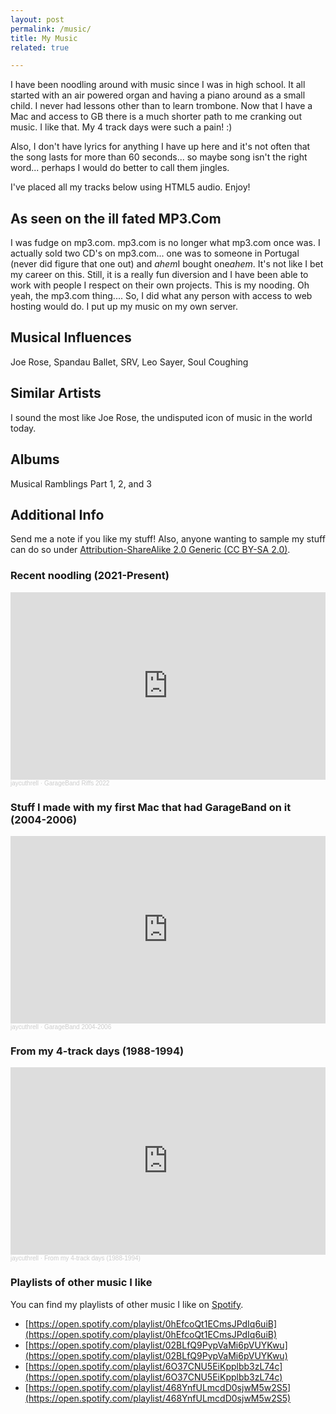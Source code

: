 ```yaml
---
layout: post
permalink: /music/
title: My Music
related: true

---
```


I have been noodling around with music since I was in high school. It all started with an air powered organ and having a piano around as a small child. I never had lessons other than to learn trombone. Now that I have a Mac and access to GB there is a much shorter path to me cranking out music. I like that. My 4 track days were such a pain! :)

Also, I don't have lyrics for anything I have up here and it's not often that the song lasts for more than 60 seconds... so maybe song isn't the right word... perhaps I would do better to call them jingles.

I've placed all my tracks below using HTML5 audio. Enjoy!

## As seen on the ill fated MP3.Com

I was fudge on mp3.com. mp3.com is no longer what mp3.com once was. I actually sold two CD's on mp3.com... one was to someone in Portugal (never did figure that one out) and *ahem*I bought one*ahem*. It's not like I bet my career on this. Still, it is a really fun diversion and I have been able to work with people I respect on their own projects. This is my nooding. Oh yeah, the mp3.com thing.... So, I did what any person with access to web hosting would do. I put up my music on my own server.


## Musical Influences

Joe Rose, Spandau Ballet, SRV, Leo Sayer, Soul Coughing

## Similar Artists

I sound the most like Joe Rose, the undisputed icon of music in the world today.

## Albums

Musical Ramblings Part 1, 2, and 3

## Additional Info

Send me a note if you like my stuff! Also, anyone wanting to sample my stuff can do so under [Attribution-ShareAlike 2.0 Generic (CC BY-SA 2.0)](https://creativecommons.org/licenses/by-sa/2.0/).

### Recent noodling (2021-Present)

<iframe width="100%" height="300" scrolling="no" frameborder="no" allow="autoplay" src="https://w.soundcloud.com/player/?url=https%3A//api.soundcloud.com/playlists/1422645931&color=%23ff5500&auto_play=false&hide_related=false&show_comments=true&show_user=true&show_reposts=false&show_teaser=true&visual=true"></iframe><div style="font-size: 10px; color: #cccccc;line-break: anywhere;word-break: normal;overflow: hidden;white-space: nowrap;text-overflow: ellipsis; font-family: Interstate,Lucida Grande,Lucida Sans Unicode,Lucida Sans,Garuda,Verdana,Tahoma,sans-serif;font-weight: 100;"><a href="https://soundcloud.com/jaycuthrell" title="jaycuthrell" target="_blank" style="color: #cccccc; text-decoration: none;">jaycuthrell</a> · <a href="https://soundcloud.com/jaycuthrell/sets/garageband-2022" title="GarageBand Riffs 2022" target="_blank" style="color: #cccccc; text-decoration: none;">GarageBand Riffs 2022</a></div>

### Stuff I made with my first Mac that had GarageBand on it (2004-2006)

<iframe width="100%" height="300" scrolling="no" frameborder="no" allow="autoplay" src="https://w.soundcloud.com/player/?url=https%3A//api.soundcloud.com/playlists/1422664732&color=%23ff5500&auto_play=false&hide_related=false&show_comments=true&show_user=true&show_reposts=false&show_teaser=true&visual=true"></iframe><div style="font-size: 10px; color: #cccccc;line-break: anywhere;word-break: normal;overflow: hidden;white-space: nowrap;text-overflow: ellipsis; font-family: Interstate,Lucida Grande,Lucida Sans Unicode,Lucida Sans,Garuda,Verdana,Tahoma,sans-serif;font-weight: 100;"><a href="https://soundcloud.com/jaycuthrell" title="jaycuthrell" target="_blank" style="color: #cccccc; text-decoration: none;">jaycuthrell</a> · <a href="https://soundcloud.com/jaycuthrell/sets/garageband-2004-2006" title="GarageBand 2004-2006" target="_blank" style="color: #cccccc; text-decoration: none;">GarageBand 2004-2006</a></div>

### From my 4-track days (1988-1994)

<iframe width="100%" height="300" scrolling="no" frameborder="no" allow="autoplay" src="https://w.soundcloud.com/player/?url=https%3A//api.soundcloud.com/playlists/1422655402&color=%23ff5500&auto_play=false&hide_related=false&show_comments=true&show_user=true&show_reposts=false&show_teaser=true&visual=true"></iframe><div style="font-size: 10px; color: #cccccc;line-break: anywhere;word-break: normal;overflow: hidden;white-space: nowrap;text-overflow: ellipsis; font-family: Interstate,Lucida Grande,Lucida Sans Unicode,Lucida Sans,Garuda,Verdana,Tahoma,sans-serif;font-weight: 100;"><a href="https://soundcloud.com/jaycuthrell" title="jaycuthrell" target="_blank" style="color: #cccccc; text-decoration: none;">jaycuthrell</a> · <a href="https://soundcloud.com/jaycuthrell/sets/from-my-4-track-days-1988-1994" title="From my 4-track days (1988-1994)" target="_blank" style="color: #cccccc; text-decoration: none;">From my 4-track days (1988-1994)</a></div>

### Playlists of other music I like

You can find my playlists of other music I like on [Spotify](https://open.spotify.com/user/jaycuthrell).

- [https://open.spotify.com/playlist/0hEfcoQt1ECmsJPdIq6uiB](https://open.spotify.com/playlist/0hEfcoQt1ECmsJPdIq6uiB)
- [https://open.spotify.com/playlist/02BLfQ9PypVaMi6pVUYKwu](https://open.spotify.com/playlist/02BLfQ9PypVaMi6pVUYKwu)
- [https://open.spotify.com/playlist/6O37CNU5EiKpplbb3zL74c](https://open.spotify.com/playlist/6O37CNU5EiKpplbb3zL74c)
- [https://open.spotify.com/playlist/468YnfULmcdD0sjwM5w2S5](https://open.spotify.com/playlist/468YnfULmcdD0sjwM5w2S5)
